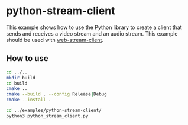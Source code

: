 # python-stream-client
This example shows how to use the Python library to create a client that sends and receives a video stream and an audio stream. This example should be used with [web-stream-client](../web-stream-client).

## How to use
```bash
cd ../..
mkdir build
cd build
cmake ..
cmake --build . --config Release|Debug
cmake --install .

cd ../examples/python-stream-client/
python3 python_stream_client.py
```
